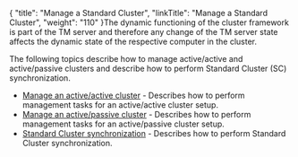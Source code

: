 {
    "title": "Manage a Standard Cluster",
    "linkTitle": "Manage a Standard Cluster",
    "weight": "110"
}The dynamic functioning of the cluster framework is part of the TM server and therefore any change of the TM server state affects the dynamic state of the respective computer in the cluster.

The following topics describe how to manage active/active and active/passive clusters and describe how to perform Standard Cluster (SC) synchronization.

-   [Manage an active/active cluster](t_st_manage_active-active_cluster) - Describes how to perform management tasks for an active/active cluster setup.
-   [Manage an active/passive cluster](t_st_manage_active-passive_cluster) - Describes how to perform management tasks for an active/passive cluster setup.
-   [Standard Cluster synchronization](c_st_standard_cluster_synchronization) - Describes how to perform Standard Cluster synchronization.
